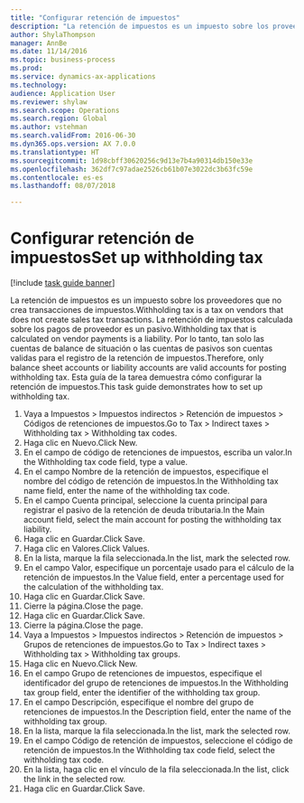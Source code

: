 ```yaml
--- 
title: "Configurar retención de impuestos"
description: "La retención de impuestos es un impuesto sobre los proveedores que no crea transacciones de impuestos."
author: ShylaThompson
manager: AnnBe
ms.date: 11/14/2016
ms.topic: business-process
ms.prod: 
ms.service: dynamics-ax-applications
ms.technology: 
audience: Application User
ms.reviewer: shylaw
ms.search.scope: Operations
ms.search.region: Global
ms.author: vstehman
ms.search.validFrom: 2016-06-30
ms.dyn365.ops.version: AX 7.0.0
ms.translationtype: HT
ms.sourcegitcommit: 1d98cbff30620256c9d13e7b4a90314db150e33e
ms.openlocfilehash: 362df7c97adae2526cb61b07e3022dc3b63fc59e
ms.contentlocale: es-es
ms.lasthandoff: 08/07/2018

---
```

# <a name="set-up-withholding-tax"></a><span data-ttu-id="2a0b8-103">Configurar retención de impuestos</span><span class="sxs-lookup"><span data-stu-id="2a0b8-103">Set up withholding tax</span></span>

[!include [task guide banner](../../includes/task-guide-banner.md)]

<span data-ttu-id="2a0b8-104">La retención de impuestos es un impuesto sobre los proveedores que no crea transacciones de impuestos.</span><span class="sxs-lookup"><span data-stu-id="2a0b8-104">Withholding tax is a tax on vendors that does not create sales tax transactions.</span></span> <span data-ttu-id="2a0b8-105">La retención de impuestos calculada sobre los pagos de proveedor es un pasivo.</span><span class="sxs-lookup"><span data-stu-id="2a0b8-105">Withholding tax that is calculated on vendor payments is a liability.</span></span> <span data-ttu-id="2a0b8-106">Por lo tanto, tan solo las cuentas de balance de situación o las cuentas de pasivos son cuentas validas para el registro de la retención de impuestos.</span><span class="sxs-lookup"><span data-stu-id="2a0b8-106">Therefore, only balance sheet accounts or liability accounts are valid accounts for posting withholding tax.</span></span> <span data-ttu-id="2a0b8-107">Esta guía de la tarea demuestra cómo configurar la retención de impuestos.</span><span class="sxs-lookup"><span data-stu-id="2a0b8-107">This task guide demonstrates how to set up withholding tax.</span></span>

1. <span data-ttu-id="2a0b8-108">Vaya a Impuestos > Impuestos indirectos > Retención de impuestos > Códigos de retenciones de impuestos.</span><span class="sxs-lookup"><span data-stu-id="2a0b8-108">Go to Tax > Indirect taxes > Withholding tax > Withholding tax codes.</span></span>
2. <span data-ttu-id="2a0b8-109">Haga clic en Nuevo.</span><span class="sxs-lookup"><span data-stu-id="2a0b8-109">Click New.</span></span>
3. <span data-ttu-id="2a0b8-110">En el campo de código de retenciones de impuestos, escriba un valor.</span><span class="sxs-lookup"><span data-stu-id="2a0b8-110">In the Withholding tax code field, type a value.</span></span>
4. <span data-ttu-id="2a0b8-111">En el campo Nombre de la retención de impuestos, especifique el nombre del código de retención de impuestos.</span><span class="sxs-lookup"><span data-stu-id="2a0b8-111">In the Withholding tax name field, enter the name of the withholding tax code.</span></span>
5. <span data-ttu-id="2a0b8-112">En el campo Cuenta principal, seleccione la cuenta principal para registrar el pasivo de la retención de deuda tributaria.</span><span class="sxs-lookup"><span data-stu-id="2a0b8-112">In the Main account field, select the main account for posting the withholding tax liability.</span></span>
6. <span data-ttu-id="2a0b8-113">Haga clic en Guardar.</span><span class="sxs-lookup"><span data-stu-id="2a0b8-113">Click Save.</span></span>
7. <span data-ttu-id="2a0b8-114">Haga clic en Valores.</span><span class="sxs-lookup"><span data-stu-id="2a0b8-114">Click Values.</span></span>
8. <span data-ttu-id="2a0b8-115">En la lista, marque la fila seleccionada.</span><span class="sxs-lookup"><span data-stu-id="2a0b8-115">In the list, mark the selected row.</span></span>
9. <span data-ttu-id="2a0b8-116">En el campo Valor, especifique un porcentaje usado para el cálculo de la retención de impuestos.</span><span class="sxs-lookup"><span data-stu-id="2a0b8-116">In the Value field, enter a percentage used for the calculation of the withholding tax.</span></span>
10. <span data-ttu-id="2a0b8-117">Haga clic en Guardar.</span><span class="sxs-lookup"><span data-stu-id="2a0b8-117">Click Save.</span></span>
11. <span data-ttu-id="2a0b8-118">Cierre la página.</span><span class="sxs-lookup"><span data-stu-id="2a0b8-118">Close the page.</span></span>
12. <span data-ttu-id="2a0b8-119">Haga clic en Guardar.</span><span class="sxs-lookup"><span data-stu-id="2a0b8-119">Click Save.</span></span>
13. <span data-ttu-id="2a0b8-120">Cierre la página.</span><span class="sxs-lookup"><span data-stu-id="2a0b8-120">Close the page.</span></span>
14. <span data-ttu-id="2a0b8-121">Vaya a Impuestos > Impuestos indirectos > Retención de impuestos > Grupos de retenciones de impuestos.</span><span class="sxs-lookup"><span data-stu-id="2a0b8-121">Go to Tax > Indirect taxes > Withholding tax > Withholding tax groups.</span></span>
15. <span data-ttu-id="2a0b8-122">Haga clic en Nuevo.</span><span class="sxs-lookup"><span data-stu-id="2a0b8-122">Click New.</span></span>
16. <span data-ttu-id="2a0b8-123">En el campo Grupo de retenciones de impuestos, especifique el identificador del grupo de retenciones de impuestos.</span><span class="sxs-lookup"><span data-stu-id="2a0b8-123">In the Withholding tax group field, enter the identifier of the withholding tax group.</span></span>
17. <span data-ttu-id="2a0b8-124">En el campo Descripción, especifique el nombre del grupo de retenciones de impuestos.</span><span class="sxs-lookup"><span data-stu-id="2a0b8-124">In the Description field, enter the name of the withholding tax group.</span></span>
18. <span data-ttu-id="2a0b8-125">En la lista, marque la fila seleccionada.</span><span class="sxs-lookup"><span data-stu-id="2a0b8-125">In the list, mark the selected row.</span></span>
19. <span data-ttu-id="2a0b8-126">En el campo Código de retención de impuestos, seleccione el código de retención de impuestos.</span><span class="sxs-lookup"><span data-stu-id="2a0b8-126">In the Withholding tax code field, select the withholding tax code.</span></span>
20. <span data-ttu-id="2a0b8-127">En la lista, haga clic en el vínculo de la fila seleccionada.</span><span class="sxs-lookup"><span data-stu-id="2a0b8-127">In the list, click the link in the selected row.</span></span>
21. <span data-ttu-id="2a0b8-128">Haga clic en Guardar.</span><span class="sxs-lookup"><span data-stu-id="2a0b8-128">Click Save.</span></span>



